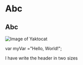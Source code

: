 # Abc
## Abc


![Image of Yaktocat](https://octodex.github.com/images/yaktocat.png)


var myVar ="Hello, World!";








I have write the header in two sizes
